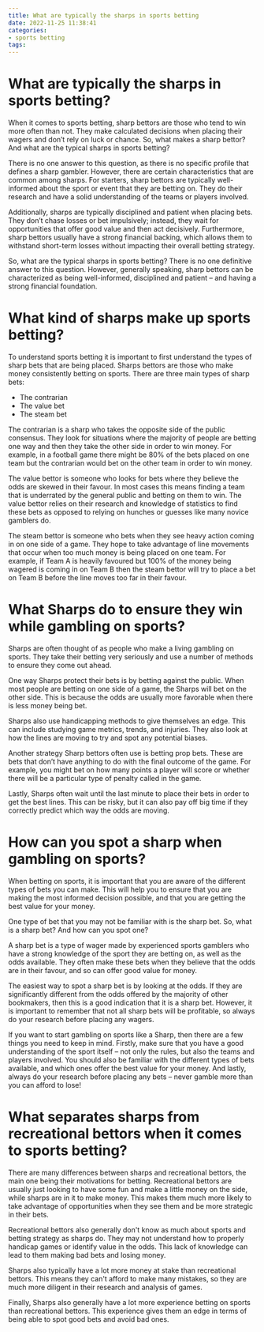 ```yaml
---
title: What are typically the sharps in sports betting 
date: 2022-11-25 11:38:41
categories:
- sports betting
tags:
---
```



#  What are typically the sharps in sports betting? 

When it comes to sports betting, sharp bettors are those who tend to win more often than not. They make calculated decisions when placing their wagers and don’t rely on luck or chance. So, what makes a sharp bettor? And what are the typical sharps in sports betting?

There is no one answer to this question, as there is no specific profile that defines a sharp gambler. However, there are certain characteristics that are common among sharps. For starters, sharp bettors are typically well-informed about the sport or event that they are betting on. They do their research and have a solid understanding of the teams or players involved.

Additionally, sharps are typically disciplined and patient when placing bets. They don’t chase losses or bet impulsively; instead, they wait for opportunities that offer good value and then act decisively. Furthermore, sharp bettors usually have a strong financial backing, which allows them to withstand short-term losses without impacting their overall betting strategy.

So, what are the typical sharps in sports betting? There is no one definitive answer to this question. However, generally speaking, sharp bettors can be characterized as being well-informed, disciplined and patient – and having a strong financial foundation.

#  What kind of sharps make up sports betting? 

To understand sports betting it is important to first understand the types of sharp bets that are being placed. Sharps bettors are those who make money consistently betting on sports. There are three main types of sharp bets:
- The contrarian
- The value bet
- The steam bet

The contrarian is a sharp who takes the opposite side of the public consensus. They look for situations where the majority of people are betting one way and then they take the other side in order to win money. For example, in a football game there might be 80% of the bets placed on one team but the contrarian would bet on the other team in order to win money.

The value bettor is someone who looks for bets where they believe the odds are skewed in their favour. In most cases this means finding a team that is underrated by the general public and betting on them to win. The value bettor relies on their research and knowledge of statistics to find these bets as opposed to relying on hunches or guesses like many novice gamblers do.

The steam bettor is someone who bets when they see heavy action coming in on one side of a game. They hope to take advantage of line movements that occur when too much money is being placed on one team. For example, if Team A is heavily favoured but 100% of the money being wagered is coming in on Team B then the steam bettor will try to place a bet on Team B before the line moves too far in their favour.

#  What Sharps do to ensure they win while gambling on sports?

Sharps are often thought of as people who make a living gambling on sports. They take their betting very seriously and use a number of methods to ensure they come out ahead.

One way Sharps protect their bets is by betting against the public. When most people are betting on one side of a game, the Sharps will bet on the other side. This is because the odds are usually more favorable when there is less money being bet.

Sharps also use handicapping methods to give themselves an edge. This can include studying game metrics, trends, and injuries. They also look at how the lines are moving to try and spot any potential biases.

Another strategy Sharp bettors often use is betting prop bets. These are bets that don’t have anything to do with the final outcome of the game. For example, you might bet on how many points a player will score or whether there will be a particular type of penalty called in the game.

Lastly, Sharps often wait until the last minute to place their bets in order to get the best lines. This can be risky, but it can also pay off big time if they correctly predict which way the odds are moving.

#  How can you spot a sharp when gambling on sports?

When betting on sports, it is important that you are aware of the different types of bets you can make. This will help you to ensure that you are making the most informed decision possible, and that you are getting the best value for your money.

One type of bet that you may not be familiar with is the sharp bet. So, what is a sharp bet? And how can you spot one?



A sharp bet is a type of wager made by experienced sports gamblers who have a strong knowledge of the sport they are betting on, as well as the odds available. They often make these bets when they believe that the odds are in their favour, and so can offer good value for money.

The easiest way to spot a sharp bet is by looking at the odds. If they are significantly different from the odds offered by the majority of other bookmakers, then this is a good indication that it is a sharp bet. However, it is important to remember that not all sharp bets will be profitable, so always do your research before placing any wagers.

If you want to start gambling on sports like a Sharp, then there are a few things you need to keep in mind. Firstly, make sure that you have a good understanding of the sport itself – not only the rules, but also the teams and players involved. You should also be familiar with the different types of bets available, and which ones offer the best value for your money. And lastly, always do your research before placing any bets – never gamble more than you can afford to lose!

#  What separates sharps from recreational bettors when it comes to sports betting?

There are many differences between sharps and recreational bettors, the main one being their motivations for betting. Recreational bettors are usually just looking to have some fun and make a little money on the side, while sharps are in it to make money. This makes them much more likely to take advantage of opportunities when they see them and be more strategic in their bets.

Recreational bettors also generally don't know as much about sports and betting strategy as sharps do. They may not understand how to properly handicap games or identify value in the odds. This lack of knowledge can lead to them making bad bets and losing money.

Sharps also typically have a lot more money at stake than recreational bettors. This means they can't afford to make many mistakes, so they are much more diligent in their research and analysis of games.

Finally, Sharps also generally have a lot more experience betting on sports than recreational bettors. This experience gives them an edge in terms of being able to spot good bets and avoid bad ones.
